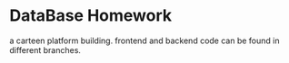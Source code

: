 # DataBase Homework
 a carteen platform building.
 frontend and backend code can be found in different branches. 

